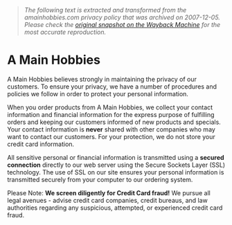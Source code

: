 > *The following text is extracted and transformed from the amainhobbies.com privacy policy that was archived on 2007-12-05. Please check the [original snapshot on the Wayback Machine](https://web.archive.org/web/20071205030833id_/http%3A//www.amainhobbies.com/information.php/info_id/2) for the most accurate reproduction.*

# A Main Hobbies

A Main Hobbies believes strongly in maintaining the privacy of our customers. To ensure your privacy, we have a number of procedures and policies we follow in order to protect your personal information.

When you order products from A Main Hobbies, we collect your contact information and financial information for the express purpose of fulfilling orders and keeping our customers informed of ­new products and specials. Your contact information is **never** shared with other companies who may want to contact our customers. For your protection, we do not store your credit card information.   


All sensitive personal or financial information is transmitted using a **secured connection** directly to our web server using the Secure Sockets Layer (SSL) technology. The use of SSL on our site ensures your personal information is transmitted securely from your computer to our ordering system.

Please Note: **We screen diligently for Credit Card fraud!** We pursue all legal avenues - advise credit card companies, credit bureaus, and law authorities regarding any suspicious, attempted, or experienced credit card fraud.   


[ ](https://www.securitymetrics.com/site_certificate.adp?s=74%2e205%2e60%2e186&i=85013)   

